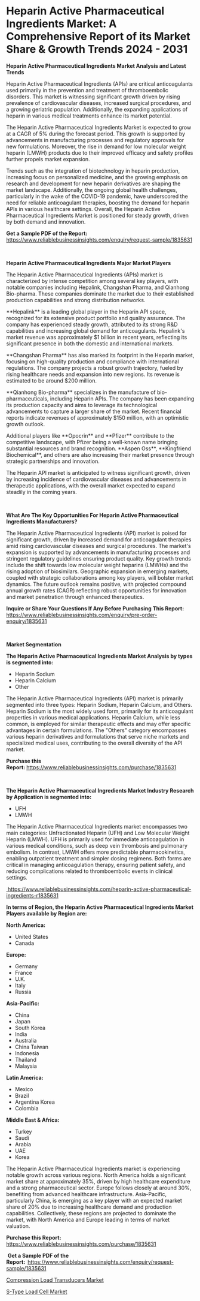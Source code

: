 <p><h1>Heparin Active Pharmaceutical Ingredients Market: A Comprehensive Report of its Market Share & Growth Trends 2024 - 2031</h1></p><p><strong>Heparin Active Pharmaceutical Ingredients Market Analysis and Latest Trends</strong></p>
<p><p>Heparin Active Pharmaceutical Ingredients (APIs) are critical anticoagulants used primarily in the prevention and treatment of thromboembolic disorders. This market is witnessing significant growth driven by rising prevalence of cardiovascular diseases, increased surgical procedures, and a growing geriatric population. Additionally, the expanding applications of heparin in various medical treatments enhance its market potential.</p><p>The Heparin Active Pharmaceutical Ingredients Market is expected to grow at a CAGR of 5% during the forecast period. This growth is supported by advancements in manufacturing processes and regulatory approvals for new formulations. Moreover, the rise in demand for low molecular weight heparin (LMWH) products due to their improved efficacy and safety profiles further propels market expansion.</p><p>Trends such as the integration of biotechnology in heparin production, increasing focus on personalized medicine, and the growing emphasis on research and development for new heparin derivatives are shaping the market landscape. Additionally, the ongoing global health challenges, particularly in the wake of the COVID-19 pandemic, have underscored the need for reliable anticoagulant therapies, boosting the demand for heparin APIs in various healthcare settings. Overall, the Heparin Active Pharmaceutical Ingredients Market is positioned for steady growth, driven by both demand and innovation.</p></p>
<p><strong>Get a Sample PDF of the Report:&nbsp;</strong> <a href="https://www.reliablebusinessinsights.com/enquiry/request-sample/1835631?utm_campaign=75&utm_medium=2&utm_source=Github&utm_content=ia&utm_term=31122024&utm_id=heparin-active-pharmaceutical-ingredients">https://www.reliablebusinessinsights.com/enquiry/request-sample/1835631</a></p>
<p>&nbsp;</p>
<p><strong>Heparin Active Pharmaceutical Ingredients Major Market Players</strong></p>
<p><p>The Heparin Active Pharmaceutical Ingredients (APIs) market is characterized by intense competition among several key players, with notable companies including Hepalink, Changshan Pharma, and Qianhong Bio-pharma. These companies dominate the market due to their established production capabilities and strong distribution networks.</p><p>**Hepalink** is a leading global player in the Heparin API space, recognized for its extensive product portfolio and quality assurance. The company has experienced steady growth, attributed to its strong R&D capabilities and increasing global demand for anticoagulants. Hepalink's market revenue was approximately $1 billion in recent years, reflecting its significant presence in both the domestic and international markets.</p><p>**Changshan Pharma** has also marked its footprint in the Heparin market, focusing on high-quality production and compliance with international regulations. The company projects a robust growth trajectory, fueled by rising healthcare needs and expansion into new regions. Its revenue is estimated to be around $200 million.</p><p>**Qianhong Bio-pharma** specializes in the manufacture of bio-pharmaceuticals, including Heparin APIs. The company has been expanding its production capacity and aims to leverage its technological advancements to capture a larger share of the market. Recent financial reports indicate revenues of approximately $150 million, with an optimistic growth outlook.</p><p>Additional players like **Opocrin** and **Pfizer** contribute to the competitive landscape, with Pfizer being a well-known name bringing substantial resources and brand recognition. **Aspen Oss**, **Kingfriend Biochemical**, and others are also increasing their market presence through strategic partnerships and innovation.</p><p>The Heparin API market is anticipated to witness significant growth, driven by increasing incidence of cardiovascular diseases and advancements in therapeutic applications, with the overall market expected to expand steadily in the coming years.</p></p>
<p>&nbsp;</p>
<p><strong>What Are The Key Opportunities For Heparin Active Pharmaceutical Ingredients Manufacturers?</strong></p>
<p><p>The Heparin Active Pharmaceutical Ingredients (API) market is poised for significant growth, driven by increased demand for anticoagulant therapies amid rising cardiovascular diseases and surgical procedures. The market's expansion is supported by advancements in manufacturing processes and stringent regulatory guidelines ensuring product quality. Key growth trends include the shift towards low molecular weight heparins (LMWHs) and the rising adoption of biosimilars. Geographic expansion in emerging markets, coupled with strategic collaborations among key players, will bolster market dynamics. The future outlook remains positive, with projected compound annual growth rates (CAGR) reflecting robust opportunities for innovation and market penetration through enhanced therapeutics.</p></p>
<p><strong>Inquire or Share Your Questions If Any Before Purchasing This Report:</strong> <a href="https://www.reliablebusinessinsights.com/enquiry/pre-order-enquiry/1835631?utm_campaign=75&utm_medium=2&utm_source=Github&utm_content=ia&utm_term=31122024&utm_id=heparin-active-pharmaceutical-ingredients">https://www.reliablebusinessinsights.com/enquiry/pre-order-enquiry/1835631</a></p>
<p>&nbsp;</p>
<p><strong>Market Segmentation</strong></p>
<p><strong>The Heparin Active Pharmaceutical Ingredients Market Analysis by types is segmented into:</strong></p>
<p><ul><li>Heparin Sodium</li><li>Heparin Calcium</li><li>Other</li></ul></p>
<p><p>The Heparin Active Pharmaceutical Ingredients (API) market is primarily segmented into three types: Heparin Sodium, Heparin Calcium, and Others. Heparin Sodium is the most widely used form, primarily for its anticoagulant properties in various medical applications. Heparin Calcium, while less common, is employed for similar therapeutic effects and may offer specific advantages in certain formulations. The "Others" category encompasses various heparin derivatives and formulations that serve niche markets and specialized medical uses, contributing to the overall diversity of the API market.</p></p>
<p><strong>Purchase this Report:&nbsp;</strong><a href="https://www.reliablebusinessinsights.com/purchase/1835631?utm_campaign=75&utm_medium=2&utm_source=Github&utm_content=ia&utm_term=31122024&utm_id=heparin-active-pharmaceutical-ingredients">https://www.reliablebusinessinsights.com/purchase/1835631</a></p>
<p>&nbsp;</p>
<p><strong>The Heparin Active Pharmaceutical Ingredients Market Industry Research by Application is segmented into:</strong></p>
<p><ul><li>UFH</li><li>LMWH</li></ul></p>
<p><p>The Heparin Active Pharmaceutical Ingredients market encompasses two main categories: Unfractionated Heparin (UFH) and Low Molecular Weight Heparin (LMWH). UFH is primarily used for immediate anticoagulation in various medical conditions, such as deep vein thrombosis and pulmonary embolism. In contrast, LMWH offers more predictable pharmacokinetics, enabling outpatient treatment and simpler dosing regimens. Both forms are critical in managing anticoagulation therapy, ensuring patient safety, and reducing complications related to thromboembolic events in clinical settings.</p></p>
<p><a href="https://www.reliablebusinessinsights.com/heparin-active-pharmaceutical-ingredients-r1835631?utm_campaign=75&utm_medium=2&utm_source=Github&utm_content=ia&utm_term=31122024&utm_id=heparin-active-pharmaceutical-ingredients">&nbsp;https://www.reliablebusinessinsights.com/heparin-active-pharmaceutical-ingredients-r1835631</a></p>
<p><strong>In terms of Region, the Heparin Active Pharmaceutical Ingredients Market Players available by Region are:</strong></p>
<p>
    <p> <strong> North America: </strong>
        <ul>
            <li>United States</li>
            <li>Canada</li>
        </ul>
        </p> 
    <p> <strong> Europe: </strong>
        <ul>
            <li>Germany</li>
            <li>France</li>
            <li>U.K.</li>
            <li>Italy</li>
            <li>Russia</li>
        </ul>
        </p> 
    <p> <strong> Asia-Pacific: </strong>
        <ul>
            <li>China</li>
            <li>Japan</li>
            <li>South Korea</li>
            <li>India</li>
            <li>Australia</li>
            <li>China Taiwan</li>
            <li>Indonesia</li>
            <li>Thailand</li>
            <li>Malaysia</li>
        </ul>
        </p> 
    <p> <strong> Latin America: </strong>
        <ul>
            <li>Mexico</li>
            <li>Brazil</li>
            <li>Argentina Korea</li>
            <li>Colombia</li>
        </ul>
        </p> 
    <p> <strong> Middle East & Africa: </strong>
        <ul>
            <li>Turkey</li>
            <li>Saudi</li>
            <li>Arabia</li>
            <li>UAE</li>
            <li>Korea</li>
        </ul>
    </p>
    </p>
<p><p>The Heparin Active Pharmaceutical Ingredients market is experiencing notable growth across various regions. North America holds a significant market share at approximately 35%, driven by high healthcare expenditure and a strong pharmaceutical sector. Europe follows closely at around 30%, benefiting from advanced healthcare infrastructure. Asia-Pacific, particularly China, is emerging as a key player with an expected market share of 20% due to increasing healthcare demand and production capabilities. Collectively, these regions are projected to dominate the market, with North America and Europe leading in terms of market valuation.</p></p>
<p><strong>Purchase this Report: </strong><a href="https://www.reliablebusinessinsights.com/purchase/1835631?utm_campaign=75&utm_medium=2&utm_source=Github&utm_content=ia&utm_term=31122024&utm_id=heparin-active-pharmaceutical-ingredients">https://www.reliablebusinessinsights.com/purchase/1835631</a></p>
<p>&nbsp;<strong>Get a Sample PDF of the Report:&nbsp;&nbsp;</strong><a href="https://www.reliablebusinessinsights.com/enquiry/request-sample/1835631?utm_campaign=75&utm_medium=2&utm_source=Github&utm_content=ia&utm_term=31122024&utm_id=heparin-active-pharmaceutical-ingredients">https://www.reliablebusinessinsights.com/enquiry/request-sample/1835631</a></p>
<p><strong></strong></p>
<p><p><a href="https://github.com/donnettaletizia/Market-Research-Report-List-1/blob/main/compression-load-transducers-market.md?utm_campaign=75&utm_medium=2&utm_source=Github&utm_content=ia&utm_term=31122024&utm_id=heparin-active-pharmaceutical-ingredients">Compression Load Transducers Market</a></p><p><a href="https://github.com/bogganbillie6969/Market-Research-Report-List-1/blob/main/s-type-load-cell-market.md?utm_campaign=75&utm_medium=2&utm_source=Github&utm_content=ia&utm_term=31122024&utm_id=heparin-active-pharmaceutical-ingredients">S-Type Load Cell Market</a></p></p>